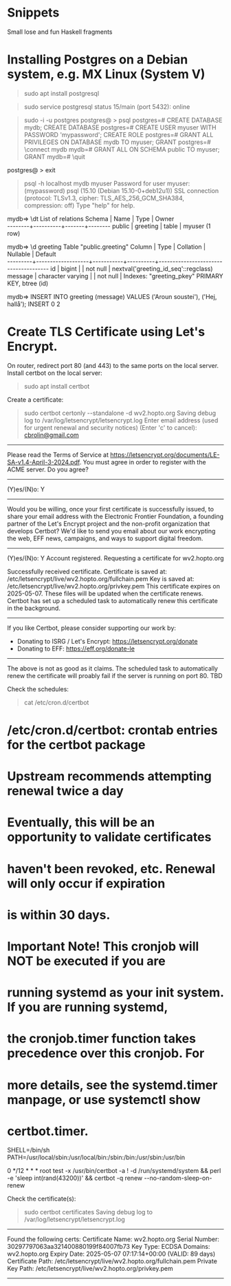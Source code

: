# Snippets
Small lose and fun Haskell fragments

# Installing Postgres on a Debian system, e.g. MX Linux (System V)

> sudo apt install postgresql

> sudo service postgresql status
15/main (port 5432): online

> sudo -i -u postgres
postgres@ > psql
postgres=# CREATE DATABASE mydb;
CREATE DATABASE
postgres=# CREATE USER myuser WITH PASSWORD 'mypassword';
CREATE ROLE
postgres=# GRANT ALL PRIVILEGES ON DATABASE mydb TO myuser;
GRANT
postgres=# \connect mydb
mydb=# GRANT ALL ON SCHEMA public TO myuser;
GRANT
mydb=# \quit

postgres@ > exit
> psql -h localhost mydb myuser
Password for user myuser: (mypassword)
psql (15.10 (Debian 15.10-0+deb12u1))
SSL connection (protocol: TLSv1.3, cipher: TLS_AES_256_GCM_SHA384, compression: off)
Type "help" for help.

mydb=> \dt
         List of relations
 Schema |   Name   | Type  | Owner  
--------+----------+-------+--------
 public | greeting | table | myuser
(1 row)

mydb=> \d greeting
                                  Table "public.greeting"
 Column  |       Type        | Collation | Nullable |               Default                
---------+-------------------+-----------+----------+--------------------------------------
 id      | bigint            |           | not null | nextval('greeting_id_seq'::regclass)
 message | character varying |           | not null | 
Indexes:
    "greeting_pkey" PRIMARY KEY, btree (id)

mydb=> INSERT INTO greeting (message) VALUES ('Aroun soustei'), ('Hej, hallå');
INSERT 0 2

# Create TLS Certificate using Let's Encrypt.

On router, redirect port 80 (and 443) to the same ports on the local server.
Install certbot on the local server:
> sudo apt install certbot

Create a certificate:
> sudo certbot certonly --standalone -d wv2.hopto.org
Saving debug log to /var/log/letsencrypt/letsencrypt.log
Enter email address (used for urgent renewal and security notices)
 (Enter 'c' to cancel): cbrolin@gmail.com

- - - - - - - - - - - - - - - - - - - - - - - - - - - - - - - - - - - - - - - -
Please read the Terms of Service at
https://letsencrypt.org/documents/LE-SA-v1.4-April-3-2024.pdf. You must agree in
order to register with the ACME server. Do you agree?
- - - - - - - - - - - - - - - - - - - - - - - - - - - - - - - - - - - - - - - -
(Y)es/(N)o: Y

- - - - - - - - - - - - - - - - - - - - - - - - - - - - - - - - - - - - - - - -
Would you be willing, once your first certificate is successfully issued, to
share your email address with the Electronic Frontier Foundation, a founding
partner of the Let's Encrypt project and the non-profit organization that
develops Certbot? We'd like to send you email about our work encrypting the web,
EFF news, campaigns, and ways to support digital freedom.
- - - - - - - - - - - - - - - - - - - - - - - - - - - - - - - - - - - - - - - -
(Y)es/(N)o: Y
Account registered.
Requesting a certificate for wv2.hopto.org

Successfully received certificate.
Certificate is saved at: /etc/letsencrypt/live/wv2.hopto.org/fullchain.pem
Key is saved at:         /etc/letsencrypt/live/wv2.hopto.org/privkey.pem
This certificate expires on 2025-05-07.
These files will be updated when the certificate renews.
Certbot has set up a scheduled task to automatically renew this certificate in the background.

- - - - - - - - - - - - - - - - - - - - - - - - - - - - - - - - - - - - - - - -
If you like Certbot, please consider supporting our work by:
 * Donating to ISRG / Let's Encrypt:   https://letsencrypt.org/donate
 * Donating to EFF:                    https://eff.org/donate-le
- - - - - - - - - - - - - - - - - - - - - - - - - - - - - - - - - - - - - - - -

The above is not as good as it claims. The scheduled task to automatically renew the certificate
will proably fail if the server is running on port 80. TBD

Check the schedules:
> cat /etc/cron.d/certbot
# /etc/cron.d/certbot: crontab entries for the certbot package
#
# Upstream recommends attempting renewal twice a day
#
# Eventually, this will be an opportunity to validate certificates
# haven't been revoked, etc.  Renewal will only occur if expiration
# is within 30 days.
#
# Important Note!  This cronjob will NOT be executed if you are
# running systemd as your init system.  If you are running systemd,
# the cronjob.timer function takes precedence over this cronjob.  For
# more details, see the systemd.timer manpage, or use systemctl show
# certbot.timer.
SHELL=/bin/sh
PATH=/usr/local/sbin:/usr/local/bin:/sbin:/bin:/usr/sbin:/usr/bin

0 */12 * * * root test -x /usr/bin/certbot -a \! -d /run/systemd/system && perl -e 'sleep int(rand(43200))' && certbot -q renew --no-random-sleep-on-renew

Check the certificate(s):
> sudo certbot certificates
Saving debug log to /var/log/letsencrypt/letsencrypt.log

- - - - - - - - - - - - - - - - - - - - - - - - - - - - - - - - - - - - - - - -
Found the following certs:
  Certificate Name: wv2.hopto.org
    Serial Number: 30297797063aa321400880199f84007fb73
    Key Type: ECDSA
    Domains: wv2.hopto.org
    Expiry Date: 2025-05-07 07:17:14+00:00 (VALID: 89 days)
    Certificate Path: /etc/letsencrypt/live/wv2.hopto.org/fullchain.pem
    Private Key Path: /etc/letsencrypt/live/wv2.hopto.org/privkey.pem
- - - - - - - - - - - - - - - - - - - - - - - - - - - - - - - - - - - - - - - -

